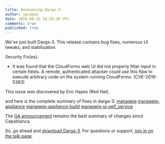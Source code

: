 ```yaml
---
title: Announcing Darga-3
author: jprause
date: 2016-08-22 14:35:39 UTC
comments: true
published: true
---
```


We've just built Darga-3. This release contains bug fixes, numerous UI tweaks, and stabilization.

Security Fix(es):

* It was found that the CloudForms web UI did not properly filter input in
certain fields. A remote, authenticated attacker could use this flaw to execute
arbitrary code on the system running CloudForms. (CVE-2016-5383)

This issue was discovered by Eric Hayes (Red Hat).


and here is the complete summary of fixes in darga-3:
[manageiq](https://github.com/ManageIQ/manageiq/issues?utf8=%E2%9C%93&q=is%3Aclosed%20label%3Adarga%2Fbackported%20%20merged%3A%3E%3D2016-06-30%20..%202016-08-08)
[manageiq-appliance](https://github.com/ManageIQ/manageiq-appliance/issues?utf8=%E2%9C%93&q=is%3Aclosed%20label%3Adarga%2Fbackported%20merged%3A%3E%3D2016-06-30%20..%202016-08-08)
[manageiq-appliance-build](https://github.com/ManageIQ/manageiq-appliance-build/issues?utf8=%E2%9C%93&q=is%3Aclosed%20label%3Adarga%2Fbackported%20merged%3A%3E%3D2016-06-30%20..%202016-08-08)
[manageiq-ui-self_service](https://github.com/ManageIQ/manageiq-ui-self_service/issues?utf8=%E2%9C%93&q=is%3Aclosed%20label%3Adarga%2Fbackported%20merged%3A%3E%3D2016-06-30%20..%202016-08-08)

The [GA announcement](http://manageiq.org/blog/2016/06/darga-ga-announcement/)
remains the best summary of changes since Capablanca.

So, go ahead and [download Darga-3](http://manageiq.org/download/).
For questions or support,
[join in on the talk page](http://talk.manageiq.org/).
